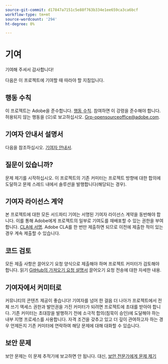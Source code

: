 ```yaml
---
source-git-commit: d17847a7151c5e88f763b334e1ee659ca3ca6bcf
workflow-type: tm+mt
source-wordcount: '294'
ht-degree: 0%

---
```

# 기여

기여해 주셔서 감사합니다!

다음은 이 프로젝트에 기여할 때 따라야 할 지침입니다.

## 행동 수칙

이 프로젝트는 Adobe을 준수합니다. [행동 수칙](code-of-conduct.md). 참여하면 이 강령을 준수해야 합니다. 허용되지 않는 행동을 (으)로 보고하십시오.
[Grp-opensourceoffice@adobe.com](mailto:Grp-opensourceoffice@adobe.com).

## 기여자 안내서 설명서

다음을 참조하십시오. [기여자 안내서](https://experienceleague.adobe.com/docs/contributor/contributor-guide/introduction.html).

## 질문이 있습니까?

문제 제기를 시작하십시오. 이 프로젝트의 기존 커미터는 프로젝트 방향에 대한 합의에 도달하고 문제 스레드 내에서 솔루션을 발행합니다(해당되는 경우).

## 기여자 라이선스 계약

본 프로젝트에 대한 모든 서드파티 기여는 서명된 기여자 라이선스 계약을 동반해야 합니다. 이를 통해 Adobe에게 프로젝트의 일부로 기여도를 재배포할 수 있는 권한을 부여합니다. [CLA에 서명](http://opensource.adobe.com/cla.html). Adobe CLA를 한 번만 제출하면 되므로 이전에 제출한 적이 있는 경우 계속 제출할 수 있습니다.

## 코드 검토

모든 제출 사항은 끌어오기 요청 양식으로 제출해야 하며 프로젝트 커미터가 검토해야 합니다. 읽기 [GitHub의 가져오기 요청 설명서](https://help.github.com/articles/about-pull-requests/)
끌어오기 요청 전송에 대한 자세한 내용.

<!--
Lastly, please follow the [pull request template](PULL_REQUEST_TEMPLATE.md) when
submitting a pull request!
-->

## 기여자에서 커미터로

커뮤니티의 콘텐츠 제공이 좋습니다! 기여자를 넘어 한 걸음 더 나아가 프로젝트에서 전체 쓰기 액세스 권한과 발언권을 가진 커미터가 되려면 프로젝트에 초대를 받아야 합니다. 기존 커미터는 초대장을 발행하기 전에 소극적 합의(침묵이 승인)에 도달해야 하는 내부 지명 프로세스를 사용합니다. 자격 조건을 갖추고 있고 더 깊이 관여하고자 하는 경우 언제든지 기존 커미터에 연락하여 해당 문제에 대해 대화할 수 있습니다.

## 보안 문제

보안 문제는 이 문제 추적기에 보고하면 안 됩니다. 대신, [보안 전문가에게 문제 제기](https://helpx.adobe.com/security/alertus.html)
